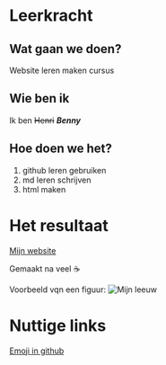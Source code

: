 # Leerkracht
## Wat gaan we doen?
Website leren maken cursus

## Wie ben ik
Ik ben ~~Henri~~ **_Benny_**

## Hoe doen we het?

1. github leren gebruiken
2. md leren schrijven
3. html maken

# Het resultaat
[Mijn website](https://ingegno-student.github.io/Leerkracht/)

Gemaakt na veel :coffee:

Voorbeeld vqn een figuur: ![Mijn leeuw](https://www.dezonnegloed.be/src/Frontend/Files/Media/Images/800x/leeuw.jpg)

# Nuttige links
[Emoji in github](https://github.com/ikatyang/emoji-cheat-sheet/blob/master/README.md)
